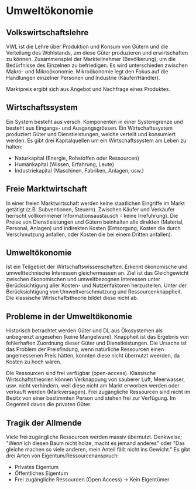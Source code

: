 # Umweltökonomie

## Volkswirtschaftslehre
VWL ist die Lehre über Produktion und Konsum von Gütern und die Verteilung des Wohlstands, um diese Güter produzieren und erwirtschaften zu können. Zusammenspiel der Markteilnehmer (Bevölkerung), um die Bedürfnisse des Einzelnen zu befriedigen. Es wird unterschieden zwischen Makro- und Mikroökonomie. Mikroökonomie legt den Fokus auf die Handlungen einzelner Personen und Industrie (Käufer/Händler).

Marktpreis ergibt sich aus Angebot und Nachfrage eines Produktes.

## Wirtschaftssystem
Ein System besteht aus versch. Komponenten in einer Systemgrenze und besteht aus Eingangs- und Ausgangsgrössen. Ein Wirtschaftssystem produziert Güter und Dienstleistungen, welche verteilt und konsumiert werden. Es gibt drei Kapitalquellen um ein Wirtschaftssystem am Leben zu halten:

* Naturkapital (Energie, Rohstoffen oder Ressourcen)
* Humankapital (Wissen, Erfahrung, Leute)
* Industriekapital (Maschinen, Fabriken, Anlagen, usw.)

## Freie Marktwirtschaft
In einer freien Marktwirtschaft werden keine staatlichen Eingriffe im Markt getätigt (z.B. Subventionen, Steuern). Zwischen Käufer und Verkäufer herrscht vollkommener Informationsaustausch - keine Irreführung). Die Preise von Dienstleistungen und Gütern beinhalten alle direkten (Material, Personal, Anlagen) und indirekten Kosten (Entsorgung, Kosten die durch Verschmutzung anfallen, oder Kosten die bei einem Dritten anfallen).

## Umweltökonomie
Ist ein Teilgebiet der Wirtschaftswissenschaften. Erkennt ökonomische und umwelttechnische Interessen gleichermassen an. Ziel ist das Gleichgewicht zwischen ökonomischen und umweltbezognen Interessen unter Berücksichtigung aller Kosten- und Nutzenfaktoren herzustellen. Unter der Berücksichtigung von Umweltverschmutzung und Ressourcenknappheit. Die klassische Wirtschaftstheorie bildet diese nicht ab.

## Probleme in der Umweltökonomie
Historisch betrachtet werden Güter und DL aus Ökosystemen als unbegrenzt angesehen (keine Mangelware). Knappheit ist das Ergebnis von fehlerhaften Zuordnung dieser Güter und Dienstleistungen. Die Ursache ist das Problem der Preisfindung, wenn natürliche Ressourcen einen angemessenen Preis hätten, könnten diese nicht übernutzt weerden, da Kosten zu hoch wären.

Die Ressourcen sind frei verfügbar (open-access). Klassische Wirtschaftstheorien können Verknappung von sauberer Luft, Meerwasser, usw. nicht verhindern, weil diese nicht am Markt erworben werden oder verkauft werden (Markversagen). Frei zugängliche Ressourcen sind nicht im Besitz von einer bestimmten Person und stehen frei zur Verfügung. Im Gegenteil davon die privaten Güter.

## Tragik der Allmende
Viele frei zugängliche Ressourcen werden massiv übernutzt. Denkweise; "Wenn ich diesen Baum nicht holze, macht es jemand anderes" oder "Das gleiche machen so viele anderen, mein Anteil fällt nicht ins Gewicht."
Es gibt drei Arten von Eigentum/Ressourcenanspruch:

* Privates Eigentum
* Öffentliches Eigentum
* Frei zugängliche Ressourcen (Open Access) -> Kein Eigentümer

